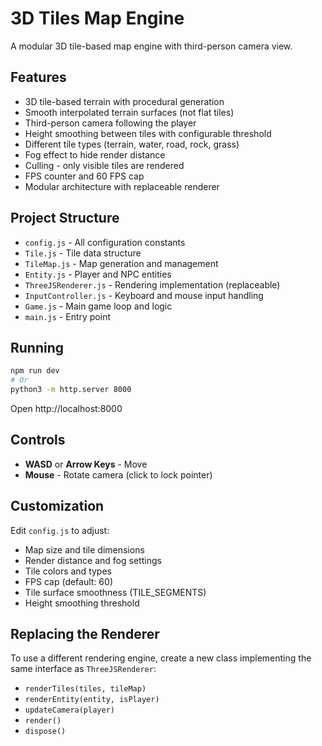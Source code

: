# 3D Tiles Map Engine

A modular 3D tile-based map engine with third-person camera view.

## Features

- 3D tile-based terrain with procedural generation
- Smooth interpolated terrain surfaces (not flat tiles)
- Third-person camera following the player
- Height smoothing between tiles with configurable threshold
- Different tile types (terrain, water, road, rock, grass)
- Fog effect to hide render distance
- Culling - only visible tiles are rendered
- FPS counter and 60 FPS cap
- Modular architecture with replaceable renderer

## Project Structure

- `config.js` - All configuration constants
- `Tile.js` - Tile data structure
- `TileMap.js` - Map generation and management
- `Entity.js` - Player and NPC entities
- `ThreeJSRenderer.js` - Rendering implementation (replaceable)
- `InputController.js` - Keyboard and mouse input handling
- `Game.js` - Main game loop and logic
- `main.js` - Entry point

## Running

```bash
npm run dev
# Or
python3 -m http.server 8000
```

Open http://localhost:8000

## Controls

- **WASD** or **Arrow Keys** - Move
- **Mouse** - Rotate camera (click to lock pointer)

## Customization

Edit `config.js` to adjust:
- Map size and tile dimensions
- Render distance and fog settings
- Tile colors and types
- FPS cap (default: 60)
- Tile surface smoothness (TILE_SEGMENTS)
- Height smoothing threshold

## Replacing the Renderer

To use a different rendering engine, create a new class implementing the same interface as `ThreeJSRenderer`:
- `renderTiles(tiles, tileMap)`
- `renderEntity(entity, isPlayer)`
- `updateCamera(player)`
- `render()`
- `dispose()`
